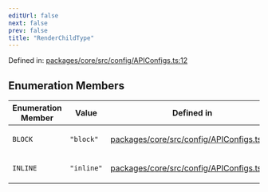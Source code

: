 ```yaml
---
editUrl: false
next: false
prev: false
title: "RenderChildType"
---
```


Defined in: [packages/core/src/config/APIConfigs.ts:12](https://github.com/mProjectsCode/obsidian-meta-bind-plugin/blob/164b4e159d0a9103f56c4079fbd94da824499fe4/packages/core/src/config/APIConfigs.ts#L12)

## Enumeration Members

<table>
<thead>
<tr>
<th>Enumeration Member</th>
<th>Value</th>
<th>Defined in</th>
</tr>
</thead>
<tbody>
<tr>
<td>

<a id="block"></a> `BLOCK`

</td>
<td>

`"block"`

</td>
<td>

[packages/core/src/config/APIConfigs.ts:14](https://github.com/mProjectsCode/obsidian-meta-bind-plugin/blob/164b4e159d0a9103f56c4079fbd94da824499fe4/packages/core/src/config/APIConfigs.ts#L14)

</td>
</tr>
<tr>
<td>

<a id="inline"></a> `INLINE`

</td>
<td>

`"inline"`

</td>
<td>

[packages/core/src/config/APIConfigs.ts:13](https://github.com/mProjectsCode/obsidian-meta-bind-plugin/blob/164b4e159d0a9103f56c4079fbd94da824499fe4/packages/core/src/config/APIConfigs.ts#L13)

</td>
</tr>
</tbody>
</table>
